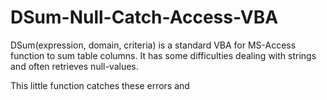 # DSum-Null-Catch-Access-VBA

DSum(expression, domain, criteria) is a standard VBA for MS-Access function to sum table columns.
It has some difficulties dealing with strings and often retrieves null-values.

This little function catches these errors and 
